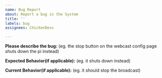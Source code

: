 ```yaml
---
name: Bug Report
about: Report a bug in the System
title: ''
labels: bug
assignees: ChickenDevs

---
```


**Please describe the bug:** (eg. the stop button on the webcast config page shuts down the pi instead)

**Expected Behavior(if applicable):** (eg. it shuts down instead)

**Current Behavior(if applicable):** (eg. it should stop the broadcast)
